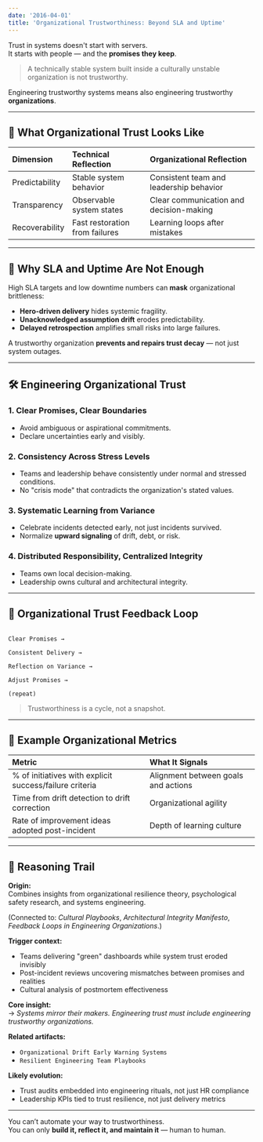 ```yaml
---
date: '2016-04-01'
title: 'Organizational Trustworthiness: Beyond SLA and Uptime'
---
```


Trust in systems doesn't start with servers.  
It starts with people — and the **promises they keep**.

> A technically stable system built inside a culturally unstable organization is not trustworthy.

Engineering trustworthy systems means also engineering trustworthy **organizations**.

---

## 🧠 What Organizational Trust Looks Like

| Dimension | Technical Reflection | Organizational Reflection |
|:----------|:----------------------|:---------------------------|
| Predictability | Stable system behavior | Consistent team and leadership behavior |
| Transparency | Observable system states | Clear communication and decision-making |
| Recoverability | Fast restoration from failures | Learning loops after mistakes |

---

## 🚨 Why SLA and Uptime Are Not Enough

High SLA targets and low downtime numbers can **mask** organizational brittleness:

- **Hero-driven delivery** hides systemic fragility.
- **Unacknowledged assumption drift** erodes predictability.
- **Delayed retrospection** amplifies small risks into large failures.

A trustworthy organization **prevents and repairs trust decay** — not just system outages.

---

## 🛠 Engineering Organizational Trust

### 1. **Clear Promises, Clear Boundaries**

- Avoid ambiguous or aspirational commitments.
- Declare uncertainties early and visibly.

### 2. **Consistency Across Stress Levels**

- Teams and leadership behave consistently under normal and stressed conditions.
- No "crisis mode" that contradicts the organization's stated values.

### 3. **Systematic Learning from Variance**

- Celebrate incidents detected early, not just incidents survived.
- Normalize **upward signaling** of drift, debt, or risk.

### 4. **Distributed Responsibility, Centralized Integrity**

- Teams own local decision-making.
- Leadership owns cultural and architectural integrity.

---

## 🔄 Organizational Trust Feedback Loop

```text

Clear Promises → 

Consistent Delivery → 

Reflection on Variance → 

Adjust Promises → 

(repeat)
```
> Trustworthiness is a cycle, not a snapshot.

---

## 📏 Example Organizational Metrics

| Metric | What It Signals |
|:-------|:----------------|
| % of initiatives with explicit success/failure criteria | Alignment between goals and actions |
| Time from drift detection to drift correction | Organizational agility |
| Rate of improvement ideas adopted post-incident | Depth of learning culture |

---

## 🧭 Reasoning Trail

**Origin:**  
Combines insights from organizational resilience theory, psychological safety research, and systems engineering.

(Connected to: *Cultural Playbooks*, *Architectural Integrity Manifesto*, *Feedback Loops in Engineering Organizations*.)

**Trigger context:**  
- Teams delivering "green" dashboards while system trust eroded invisibly
- Post-incident reviews uncovering mismatches between promises and realities
- Cultural analysis of postmortem effectiveness

**Core insight:**  
→ *Systems mirror their makers. Engineering trust must include engineering trustworthy organizations.*

**Related artifacts:**  
- `Organizational Drift Early Warning Systems`  
- `Resilient Engineering Team Playbooks`

**Likely evolution:**  
- Trust audits embedded into engineering rituals, not just HR compliance
- Leadership KPIs tied to trust resilience, not just delivery metrics

---

You can’t automate your way to trustworthiness.  
You can only **build it, reflect it, and maintain it** — human to human.
```

